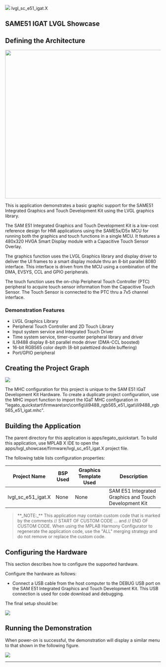 
![](../../../../images/mhgs.png) lvgl_sc_e51_igat.X

SAME51 IGAT LVGL Showcase
-----------------------------

Defining the Architecture
-------------------------

<img src="../../../../images/igat_showcase_block_diagram.png" width="800" height="480" />

This is application demonstrates a basic graphic support for the SAME51 Integrated Graphics and Touch Development Kit using the LVGL graphics library.

The SAM E51 Integrated Graphics and Touch Development Kit is a low-cost reference design for HMI applications
using the SAME5x/D5x MCU for running both the graphics and touch functions in a single MCU. It features a 
480x320 HVGA Smart Display module with a Capacitive Touch Sensor Overlay.


The graphics function uses the LVGL Graphics library and display driver to deliver the UI frames to
a smart display module thru an 8-bit parallel 8080 interface. This interface is driven from the MCU using a 
combination of the DMA, EVSYS, CCL and GPIO peripherals. 

The touch function uses the on-chip Peripheral Touch Controller (PTC) peripheral to acquire touch sensor information
from the Capacitive Touch Sensor. The Touch Sensor is connected to the PTC thru a 7x5 channel interface.

### Demonstration Features 

* LVGL Graphics Library
* Peripheral Touch Controller and 2D Touch Library 
* Input system service and Integrated Touch Driver
* Time system service, timer-counter peripheral library and driver 
* ILI9488 display 8-bit parallel mode driver (DMA-CCL boosted) 
* 16-bit RGB565 color depth (8-bit palettized double buffering) 
* Port/GPIO peripheral

Creating the Project Graph
--------------------------

![](../../../../images/igat_lvgl_pg.png)

The MHC configuration for this project is unique to the SAM E51 IGaT Development Kit Hardware. To create a
duplicate project configuration, use the MHC import function to import the IGaT MHC configuration in
"legato_quickstart\firmware\src\config\ili9488_rgb565_e51_igat\ili9488_rgb565_e51_igat.mhc".

Building the Application
------------------------

The parent directory for this application is apps/legato_quickstart. To build this application, use MPLAB X IDE to open the apps/lvgl_showcase/firmware/lvgl_sc_e51_igat.X project file. 

The following table lists configuration properties: 

| Project Name  | BSP Used |Graphics Template Used | Description |
|---------------| ---------|---------------| ---------|
| lvgl_sc_e51_igat.X | None | None| SAM E51 Integrated Graphics and Touch Development Kit |

> \*\*\_NOTE:\_\*\* This application may contain custom code that is marked by the comments // START OF CUSTOM CODE ... and // END OF CUSTOM CODE. When using the MPLAB Harmony Configurator to regenerate the application code, use the "ALL" merging strategy and do not remove or replace the custom code.

Configuring the Hardware
------------------------

This section describes how to configure the supported hardware. 

Configure the hardware as follows: 

* Connect a USB cable from the host computer to the DEBUG USB port on the SAM E51 Integrated Graphics and Touch Development Kit. This USB connection is used for code download and debugging. 

The final setup should be: 

![](../../../../images/legato_qs_e51_igat_board_black.png)


Running the Demonstration
-------------------------

When power-on is successful, the demonstration will display a similar menu to that shown in the following figure. 

![](../../../../images/lvgl_showcase.png)

* * * * *
